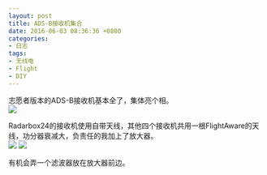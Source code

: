 ```yaml
---
layout: post
title: ADS-B接收机集合
date: 2016-06-03 08:36:36 +0800
categories:
- 日志
tags:
- 无线电
- Flight
- DIY
---
```


志愿者版本的ADS-B接收机基本全了，集体亮个相。    
![](https://github.com/bh3nvn/bh3nvn.github.io/raw/master/image/2016-06-03-01.jpg)

Radarbox24的接收机使用自带天线，其他四个接收机共用一根FlightAware的天线，功分器衰减大，负责任的我加上了放大器。  
![](https://github.com/bh3nvn/bh3nvn.github.io/raw/master/image/2016-06-03-02.jpg)
![](https://github.com/bh3nvn/bh3nvn.github.io/raw/master/image/2016-06-03-03.jpg)

有机会弄一个滤波器放在放大器前边。


